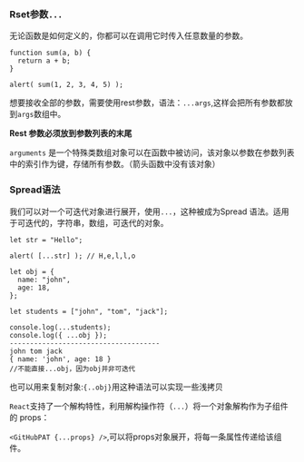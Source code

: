 ### Rset参数`...`

无论函数是如何定义的，你都可以在调用它时传入任意数量的参数。

```
function sum(a, b) {
  return a + b;
}

alert( sum(1, 2, 3, 4, 5) );

```

想要接收全部的参数，需要使用rest参数，语法：`...args`,这样会把所有参数都放到`args`数组中。



**Rest 参数必须放到参数列表的末尾**



`arguments` 是一个特殊类数组对象可以在函数中被访问，该对象以参数在参数列表中的索引作为键，存储所有参数。（箭头函数中没有该对象）



### Spread语法

我们可以对一个可迭代对象进行展开，使用`...`，这种被成为Spread 语法。适用于可迭代的，字符串，数组，可迭代的对象。

```
let str = "Hello";

alert( [...str] ); // H,e,l,l,o
```

```
let obj = {
  name: "john",
  age: 18,
};

let students = ["john", "tom", "jack"];

console.log(...students);
console.log({ ...obj });
-------------------------------------
john tom jack
{ name: 'john', age: 18 }
//不能直接...obj，因为obj并非可迭代
```

也可以用来复制对象:`{..obj}`用这种语法可以实现一些浅拷贝



`React`支持了一个解构特性，利用解构操作符（`...`）将一个对象解构作为子组件的 props：

`<GitHubPAT {...props} />`,可以将props对象展开，将每一条属性传递给该组件。
